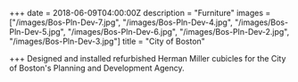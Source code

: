 +++
date = 2018-06-09T04:00:00Z
description = "Furniture"
images = ["/images/Bos-Pln-Dev-7.jpg", "/images/Bos-Pln-Dev-4.jpg", "/images/Bos-Pln-Dev-5.jpg", "/images/Bos-Pln-Dev-6.jpg", "/images/Bos-Pln-Dev-2.jpg", "/images/Bos-Pln-Dev-3.jpg"]
title = "City of Boston"

+++
Designed and installed refurbished Herman Miller cubicles for the City of Boston's Planning and Development Agency.